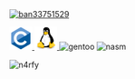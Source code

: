 

<p align="left">
<a href="https://twitter.com/ban33751529" target="blank"><img align="center" src="https://cdn.jsdelivr.net/npm/simple-icons@3.0.1/icons/twitter.svg" alt="ban33751529" height="30" width="40" /></a>
</p>

<p align="left"> <a href="https://www.cprogramming.com/" target="_blank"> <img src="https://raw.githubusercontent.com/devicons/devicon/master/icons/c/c-original.svg" alt="c" width="40" height="40"/> </a> <a href="https://www.linux.org/" target="_blank"> <img src="https://raw.githubusercontent.com/devicons/devicon/master/icons/linux/linux-original.svg" alt="linux" width="40" height="40"/> </a> 
<img src="https://svgshare.com/i/TBD.svg" alt="gentoo" width="40" height="40"/>
<img src="https://svgshare.com/i/TAY.svg" alt="nasm" width="40" height="40"/>
</p>

<p><img align="center" src="https://github-readme-stats.vercel.app/api/top-langs?username=n4rfy&show_icons=true&locale=en&layout=compact" alt="n4rfy" /></p>
